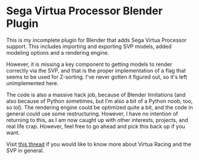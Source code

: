 # Sega Virtua Processor Blender Plugin

This is my incomplete plugin for Blender that adds Sega Virtua Processor support. This includes importing and exporting SVP models, added modeling options and a rendering engine.

However, it is missing a key component to getting models to render correctly via the SVP, and that is the proper implementation of a flag that seems to be used for Z-sorting. I've never gotten it figured out, so it's left unimplemented here.

The code is also a massive hack job, because of Blender limitations (and also because of Python sometimes, but I'm also a bit of a Python noob, too, so lol). The rendering engine could be optimized quite a bit, and the code in general could use some restructuring. However, I have no intention of returning to this, as I am now caught up with other interests, projects, and real life crap. However, feel free to go ahead and pick this back up if you want.

Visit [this thread](https://forums.sonicretro.org/index.php?threads/sega-virtua-processor-virtua-racing-research.38296/) if you would like to know more about Virtua Racing and the SVP in general.
